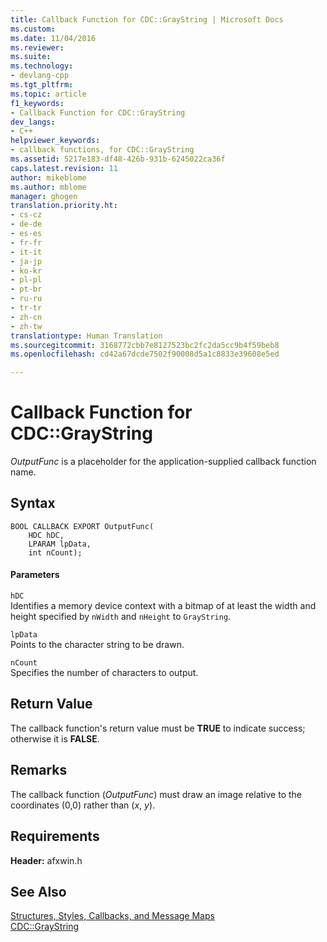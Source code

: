 ```yaml
---
title: Callback Function for CDC::GrayString | Microsoft Docs
ms.custom: 
ms.date: 11/04/2016
ms.reviewer: 
ms.suite: 
ms.technology:
- devlang-cpp
ms.tgt_pltfrm: 
ms.topic: article
f1_keywords:
- Callback Function for CDC::GrayString
dev_langs:
- C++
helpviewer_keywords:
- callback functions, for CDC::GrayString
ms.assetid: 5217e183-df48-426b-931b-6245022ca36f
caps.latest.revision: 11
author: mikeblome
ms.author: mblome
manager: ghogen
translation.priority.ht:
- cs-cz
- de-de
- es-es
- fr-fr
- it-it
- ja-jp
- ko-kr
- pl-pl
- pt-br
- ru-ru
- tr-tr
- zh-cn
- zh-tw
translationtype: Human Translation
ms.sourcegitcommit: 3168772cbb7e8127523bc2fc2da5cc9b4f59beb8
ms.openlocfilehash: cd42a67dcde7502f90008d5a1c8833e39608e5ed

---
```

# Callback Function for CDC::GrayString
*OutputFunc* is a placeholder for the application-supplied callback function name.  
  
## Syntax  
  
```  
BOOL CALLBACK EXPORT OutputFunc(
    HDC hDC,  
    LPARAM lpData,  
    int nCount);
```  
  
#### Parameters  
 `hDC`  
 Identifies a memory device context with a bitmap of at least the width and height specified by `nWidth` and `nHeight` to `GrayString`.  
  
 `lpData`  
 Points to the character string to be drawn.  
  
 `nCount`  
 Specifies the number of characters to output.  
  
## Return Value  
 The callback function's return value must be **TRUE** to indicate success; otherwise it is **FALSE**.  
  
## Remarks  
 The callback function (*OutputFunc*) must draw an image relative to the coordinates (0,0) rather than (*x*, *y*).  
  
## Requirements  
 **Header:** afxwin.h  
  
## See Also  
 [Structures, Styles, Callbacks, and Message Maps](../../mfc/reference/structures-styles-callbacks-and-message-maps.md)   
 [CDC::GrayString](../../mfc/reference/cdc-class.md#cdc__graystring)




<!--HONumber=Jan17_HO2-->


